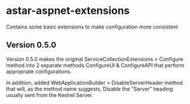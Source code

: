 # astar-aspnet-extensions
Contains some basic extensions to make configuration more consistent

## Version 0.5.0

Version 0.5.0 makes the original ServiceCollectionExtensions > Configure method into 2 separate methods ConfigureUI & ConfigureAPI that perform appropriate configurations.

In addition, added WebApplicationBuilder > DisableServerHeader method that will, as the method name suggests, Disable the "Server" heading usually sent from the Kestrel Server.
